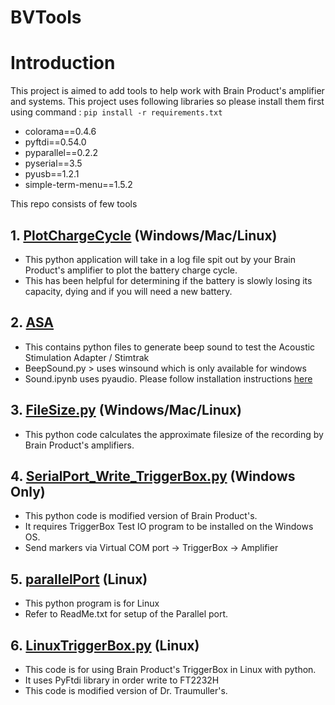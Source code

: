 # BVTools

# Introduction
This project is aimed to add tools to help work with Brain Product's amplifier and systems.
This project uses following libraries so please install them first using command :
`pip install -r requirements.txt`

- colorama==0.4.6
- pyftdi==0.54.0
- pyparallel==0.2.2
- pyserial==3.5
- pyusb==1.2.1
- simple-term-menu==1.5.2

This repo consists of few tools 
## 1. [PlotChargeCycle](https://github.com/birajstha/BVTools/tree/main/PlotChargeCycle) (Windows/Mac/Linux)
- This python application will take in a log file spit out by your Brain Product's amplifier to plot the battery charge cycle.
- This has been helpful for determining if the battery is slowly losing its capacity, dying and if you will need a new battery.

## 2. [ASA](https://github.com/birajstha/BVTools/tree/main/AcousticStimulationAdapter%20(ASA)) 
- This contains python files to generate beep sound to test the Acoustic Stimulation Adapter / Stimtrak
- BeepSound.py > uses winsound which is only available for windows
- Sound.ipynb uses pyaudio. Please follow installation instructions [here](https://git.skeh.site/skeh/pyaudio)

## 3. [FileSize.py](https://github.com/birajstha/BVTools/blob/main/FileSize.py) (Windows/Mac/Linux)
- This python code calculates the approximate filesize of the recording by Brain Product's amplifiers.

## 4. [SerialPort_Write_TriggerBox.py](https://github.com/birajstha/BVTools/blob/main/SerialPort_Write_TriggerBox.py) (Windows Only)
- This python code is modified version of Brain Product's.
- It requires TriggerBox Test IO program to be installed on the Windows OS.
- Send markers via Virtual COM port -> TriggerBox -> Amplifier

## 5. [parallelPort](https://github.com/birajstha/BVTools/tree/main/parallelPort) (Linux)
- This python program is for Linux
- Refer to ReadMe.txt for setup of the Parallel port.

## 6. [LinuxTriggerBox.py](https://github.com/birajstha/BVTools/tree/main/TriggerBoxLinux) (Linux)
- This code is for using Brain Product's TriggerBox in Linux with python.
- It uses PyFtdi library in order write to FT2232H
- This code is modified version of Dr. Traumuller's.
